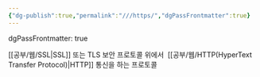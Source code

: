 ```yaml
---
{"dg-publish":true,"permalink":"///https/","dgPassFrontmatter":true}
---
```



dgPassFrontmatter: true

[[공부/웹/SSL\|SSL]] 또는 TLS 보안 프로토콜 위에서  [[공부/웹/HTTP(HyperText Transfer Protocol)\|HTTP]] 통신을 하는 프로토콜
